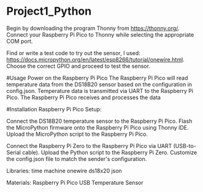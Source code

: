 # Project1_Python

Begin by downloading the program Thonny from https://thonny.org/.
Connect your Raspberry Pi Pico to Thonny while selecting the appropriate COM port.

Find or write a test code to try out the sensor, I used:
https://docs.micropython.org/en/latest/esp8266/tutorial/onewire.html. 
Choose the correct GPIO and proceed to test the sensor.

#Usage
Power on the Raspberry Pi Pico
The Raspberry Pi Pico will read temperature data from the DS18B20 sensor based on the configuration in config.json.
Temperature data is transmitted via UART to the Raspberry Pi Pico.
The Raspberry Pi Pico receives and processes the data 

#Installation
Raspberry Pi Pico Setup:

Connect the DS18B20 temperature sensor to the Raspberry Pi Pico.
Flash the MicroPython firmware onto the Raspberry Pi Pico using Thonny IDE.
Upload the MicroPython script to the Raspberry Pi Pico.

Connect the Raspberry Pi Zero to the Raspberry Pi Pico via UART (USB-to-Serial cable).
Upload the Python script to the Raspberry Pi Zero.
Customize the config.json file to match the sender's configuration.


Libraries: 
time
machine
onewire
ds18x20
json

Materials:
Raspberry Pi Pico
USB
Temperature Sensor

